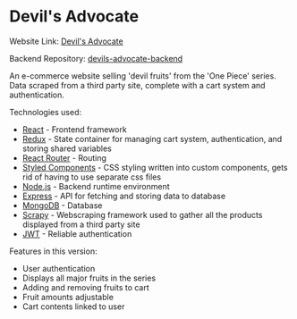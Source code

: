 # Devil's Advocate

Website Link: [Devil's Advocate](https://devils-advocate-afuza.netlify.app/)

Backend Repository: [devils-advocate-backend](https://github.com/afutofu/devils-advocate-backend)

An e-commerce website selling 'devil fruits' from the 'One Piece' series. Data scraped from a third party site, complete with a cart system and authentication.

Technologies used:

- [React](https://reactjs.org/) - Frontend framework
- [Redux](https://redux.js.org/) - State container for managing cart system, authentication, and storing shared variables
- [React Router](https://reactrouter.com/) - Routing
- [Styled Components](https://styled-components.com/) - CSS styling written into custom components, gets rid of having to use separate css files
- [Node.js](https://nodejs.org/en/) - Backend runtime environment
- [Express](https://expressjs.com/) - API for fetching and storing data to database
- [MongoDB](https://www.mongodb.com/) - Database
- [Scrapy](https://scrapy.org/) - Webscraping framework used to gather all the products displayed from a third party site
- [JWT](https://en.wikipedia.org/wiki/JSON_Web_Token) - Reliable authentication

Features in this version:

- User authentication
- Displays all major fruits in the series
- Adding and removing fruits to cart
- Fruit amounts adjustable
- Cart contents linked to user
